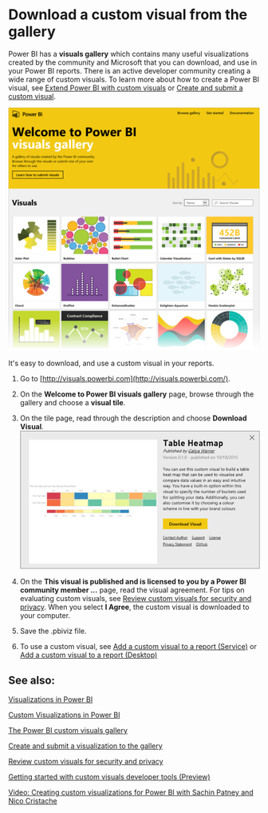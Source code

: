 <properties
   pageTitle="Download a custom visual from the gallery"
   description="Download a custom visual from the gallery"
   services="powerbi"
   documentationCenter=""
   authors="mihart"
   manager="mblythe"
   editor=""
   tags=""/>

<tags
   ms.service="powerbi"
   ms.devlang="NA"
   ms.topic="article"
   ms.tgt_pltfrm="NA"
   ms.workload="powerbi"
   ms.date="11/02/2015"
   ms.author="mihart"/>

# Download a custom visual from the gallery  

Power BI has a **visuals gallery** which contains many useful visualizations created by the community and Microsoft that you can download, and use in your Power BI reports. There is an active developer community creating a wide range of custom visuals. To learn more about how to create a Power BI visual, see [Extend Power BI with custom visuals](powerbi-custom-visuals-getting-started-with-developer-tools.md) or [Create and submit a custom visual](powerbi-custom-visuals-create-for-the-gallery.md).

![](media/powerbi-custom-visuals-download-from-the-gallery/PowerBI-VisualsGallery.png)

It's easy to download, and use a custom visual in your reports.

1.  Go to [http://visuals.powerbi.com](http://visuals.powerbi.com/).

2.  On the **Welcome to Power BI visuals gallery** page, browse through the gallery and choose a **visual tile**.

3.  On the tile page, read through the description and choose **Download Visual**.
    ![](media/powerbi-custom-visuals-download-from-the-gallery/PBI_downloadCustomViz.jpg)

4.  On the **This visual is published and is licensed to you by a Power BI community member﻿ ...** page, read the visual agreement. For tips on evaluating custom visuals, see [Review custom visuals for security and privacy](powerbi-custom-visuals-review-for-security-and-privacy.md). When you select **I Agree**, the custom visual is downloaded to your computer.

5.  Save the .pbiviz file.

6.  To use a custom visual, see [Add a custom visual to a report (Service)](powerbi-custom-visuals-add-to-report.md) or [Add a custom visual to a report (Desktop)](powerbi-custom-visuals-use.md)

## See also:

[Visualizations in Power BI](powerbi-service-visualizations-for-reports.md)

[Custom Visualizations in Power BI](powerbi-custom-visuals.md)

[The Power BI custom visuals gallery](https://app.powerbi.com/visuals.md)

[Create and submit a visualization to the gallery](powerbi-custom-visuals-create-for-the-gallery.md)

[Review custom visuals for security and privacy](powerbi-custom-visuals-review-for-security-and-privacy.md)

[Getting started with custom visuals developer tools (Preview)](powerbi-custom-visuals-getting-started-with-developer-tools.md)

[Video: Creating custom visualizations for Power BI with Sachin Patney and Nico Cristache](https://www.youtube.com/watch?v=kULc2VbwjCc)
